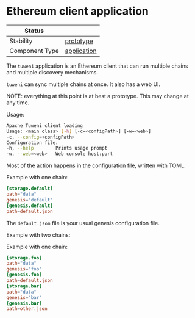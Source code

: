 <!---
Licensed to the Apache Software Foundation (ASF) under one or more contributor license agreements. See the NOTICE
file distributed with this work for additional information regarding copyright ownership. The ASF licenses this file
to You under the Apache License, Version 2.0 (the "License"); you may not use this file except in compliance with the
License. You may obtain a copy of the License at
 *
http://www.apache.org/licenses/LICENSE-2.0
 *
Unless required by applicable law or agreed to in writing, software distributed under the License is distributed on
an "AS IS" BASIS, WITHOUT WARRANTIES OR CONDITIONS OF ANY KIND, either express or implied. See the License for the
specific language governing permissions and limitations under the License.
 --->
# Ethereum client application

| Status         |               |
|----------------|---------------|
| Stability      | [prototype]   |
| Component Type | [application] |

The `tuweni` application is an Ethereum client that can run multiple chains and multiple discovery mechanisms.

`tuweni` can sync multiple chains at once. It also has a web UI.

NOTE: everything at this point is at best a prototype. This may change at any time.

Usage:

```bash
Apache Tuweni client loading
Usage: <main class> [-h] [-c=<configPath>] [-w=<web>]
-c, --config=<configPath>
Configuration file.
-h, --help        Prints usage prompt
-w, --web=<web>   Web console host:port
```

Most of the action happens in the configuration file, written with TOML.

Example with one chain:

```toml
[storage.default]
path="data"
genesis="default"
[genesis.default]
path=default.json
```

The `default.json` file is your usual genesis configuration file.

Example with two chains:

Example with one chain:

```toml
[storage.foo]
path="data"
genesis="foo"
[genesis.foo]
path=default.json
[storage.bar]
path="data"
genesis="bar"
[genesis.bar]
path=other.json
```

[prototype]:https://github.com/apache/incubator-tuweni/tree/main/docs/index.md#prototype
[application]:https://github.com/apache/incubator-tuweni/tree/main/docs/index.md#application